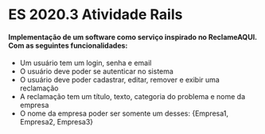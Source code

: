 # ES 2020.3 Atividade Rails

<h4> Implementação de um software como serviço inspirado no ReclameAQUI. Com as seguintes funcionalidades:</h5>

<ul>
	<li> Um usuário tem um login, senha e email</li>
	<li> O usuário deve poder se autenticar no sistema </li>
	<li> O usuário deve poder cadastrar, editar, remover e exibir uma reclamação </li>
	<li>A reclamação tem um título, texto, categoria do problema e nome da empresa</li>
	<li>O nome da empresa poder ser somente um desses: {Empresa1, Empresa2, Empresa3}</li>

</ul>
